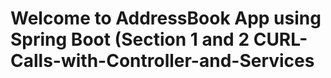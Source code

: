 # Welcome to AddressBook App using Spring Boot (Section 1 and 2 CURL-Calls-with-Controller-and-Services
